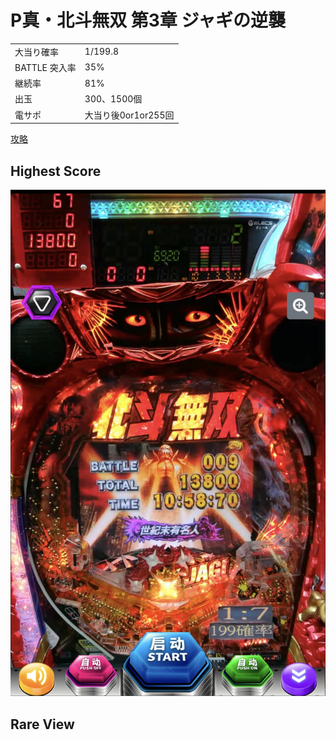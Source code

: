 # P真・北斗無双 第3章 ジャギの逆襲

| | |
|-|-|
| 大当り確率 | 1/199.8 |
| BATTLE 突入率 | 35% |
| 継続率 | 81% |
| 出玉 | 300、1500個 |
| 電サポ | 大当り後0or1or255回 |

[攻略]()

## Highest Score

![](./hight.jpg)

## Rare View

